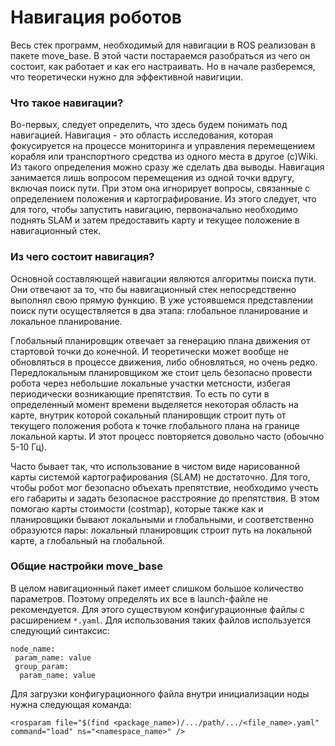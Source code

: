 # Навигация роботов

Весь стек программ, необходимый для навигации в ROS реализован в пакете move_base. 
В этой части постараемся разобраться из чего он состоит, как работает и как его настраивать.
Но в начале разберемся, что теоретически нужно для эффективной навигиции.

### Что такое навигации?
Во-первых, следует определить, что здесь будем понимать под навигацией. Навигация - это область исследования, 
которая фокусируется на процессе мониторинга и управления перемещением корабля или транспортного средства из одного места в другое (с)Wiki. 
Из такого определения можно сразу же сделать два выводы. Навигация занимается лишь вопросом перемещения из одной точки вдругу, включая поиск пути. 
При этом она игнорирует вопросы, связанные с определением положения и картографирование.
Из этого следует, что для того, чтобы запустить навигацию, первоначально необходимо поднять SLAM и затем предоставить карту и текущее положение в навигационный стек.

### Из чего состоит навигация?
Основной составляющей навигации являются алгоритмы поиска пути. Они отвечают за то, что бы навигационный стек непосредственно выполнял свою прямую функцию.
В уже устоявшемся представлении поиск пути осуществляется в два этапа: глобальное планирование и локальное планирование.

Глобальный планировщик отвечает за генерацию плана движения от стартовой точки до конечной. И теоретически может вообще не обновляться в процессе движения, либо обновляться, но очень редко. 
Передлокальным планировщиком же стоит цель безопасно провести робота через небольшие локальные участки метсности, избегая периодически возникающие препятствия. 
То есть по сути в определенный момент времени выделяется некоторая область на карте, внутрик которой сокальный планировщик строит путь от текущего положения робота к точке глобального плана на границе локальной карты. И этот процесс повторяется довольно часто (обоычно 5-10 Гц).

Часто бывает так, что использование в чистом виде нарисованной карты системой картографирования (SLAM) не достаточно.
Для того, чтобы робот мог безопасно объехать препятствие, необходимо учесть его габариты и задать безопасное расстрояние до препятствия. В этом помогаю карты стоимости (costmap), которые также как и планировщики бывают локальными и глобальными, и соответственно образуются пары: локальный планировщик строит путь на локальной карте, а глобальный на глобальной.  

### Общие настройки move_base
В целом навигационный пакет имеет слишком большое количество параметров. Поэтому определять их все в launch-файле не рекомендуется. Для этого существуюм конфигурационные файлы с расширением `*.yaml`. Для использования таких файлов используется следующий синтаксис:
```
node_name:
 param_name: value
 group_param:
  param_name: value
```
Для загрузки конфигурационного файла внутри инициализации ноды нужна следующая команда:
```
<rosparam file="$(find <package_name>)/.../path/.../<file_name>.yaml" command="load" ns="<namespace_name>" />
```
